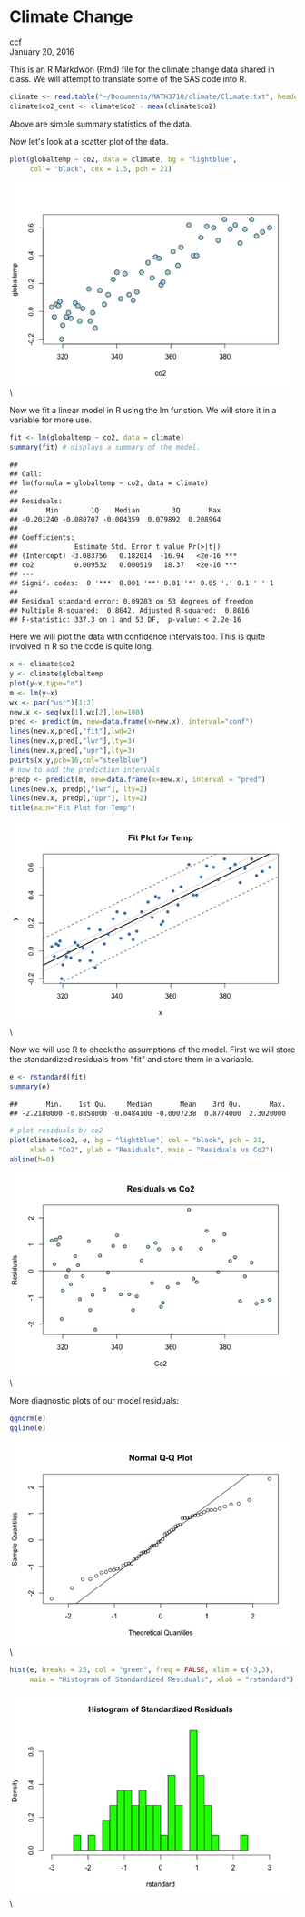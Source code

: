 # Climate Change
ccf  
January 20, 2016  

This is an R Markdwon (Rmd) file for the climate change data shared in class.  We will attempt to translate some of the SAS code into R.


```r
climate <- read.table("~/Documents/MATH3710/climate/Climate.txt", header = TRUE)
climate$co2_cent <- climate$co2 - mean(climate$co2)
```


Above are simple summary statistics of the data.

Now let's look at a scatter plot of the data.


```r
plot(globaltemp ~ co2, data = climate, bg = "lightblue", 
     col = "black", cex = 1.5, pch = 21)
```

![](climate_files/figure-html/unnamed-chunk-2-1.png)\


Now we fit a linear model in R using the lm function. We will store it in a variable for more use.


```r
fit <- lm(globaltemp ~ co2, data = climate)
summary(fit) # displays a summary of the model.
```

```
## 
## Call:
## lm(formula = globaltemp ~ co2, data = climate)
## 
## Residuals:
##       Min        1Q    Median        3Q       Max 
## -0.201240 -0.080707 -0.004359  0.079892  0.208964 
## 
## Coefficients:
##              Estimate Std. Error t value Pr(>|t|)    
## (Intercept) -3.083756   0.182014  -16.94   <2e-16 ***
## co2          0.009532   0.000519   18.37   <2e-16 ***
## ---
## Signif. codes:  0 '***' 0.001 '**' 0.01 '*' 0.05 '.' 0.1 ' ' 1
## 
## Residual standard error: 0.09203 on 53 degrees of freedom
## Multiple R-squared:  0.8642,	Adjusted R-squared:  0.8616 
## F-statistic: 337.3 on 1 and 53 DF,  p-value: < 2.2e-16
```

Here we will plot the data with confidence intervals too.  This is quite involved in R so the code is quite long.


```r
x <- climate$co2
y <- climate$globaltemp
plot(y~x,type="n")
m <- lm(y~x)
wx <- par("usr")[1:2]
new.x <- seq(wx[1],wx[2],len=100)
pred <- predict(m, new=data.frame(x=new.x), interval="conf")
lines(new.x,pred[,"fit"],lwd=2)
lines(new.x,pred[,"lwr"],lty=3)
lines(new.x,pred[,"upr"],lty=3)
points(x,y,pch=16,col="steelblue")
# now to add the prediction intervals
predp <- predict(m, new=data.frame(x=new.x), interval = "pred")
lines(new.x, predp[,"lwr"], lty=2)
lines(new.x, predp[,"upr"], lty=2)
title(main="Fit Plot for Temp")
```

![](climate_files/figure-html/unnamed-chunk-4-1.png)\


Now we will use R to check the assumptions of the model. First we will store the standardized residuals from "fit" and store them in a variable.


```r
e <- rstandard(fit)
summary(e)
```

```
##       Min.    1st Qu.     Median       Mean    3rd Qu.       Max. 
## -2.2180000 -0.8858000 -0.0484100 -0.0007238  0.8774000  2.3020000
```

```r
# plot residuals by co2
plot(climate$co2, e, bg = "lightblue", col = "black", pch = 21,
     xlab = "Co2", ylab = "Residuals", main = "Residuals vs Co2")
abline(h=0)
```

![](climate_files/figure-html/unnamed-chunk-5-1.png)\

More diagnostic plots of our model residuals:

```r
qqnorm(e)
qqline(e)
```

![](climate_files/figure-html/unnamed-chunk-6-1.png)\

```r
hist(e, breaks = 25, col = "green", freq = FALSE, xlim = c(-3,3), 
     main = "Histogram of Standardized Residuals", xlab = "rstandard")
```

![](climate_files/figure-html/unnamed-chunk-6-2.png)\
